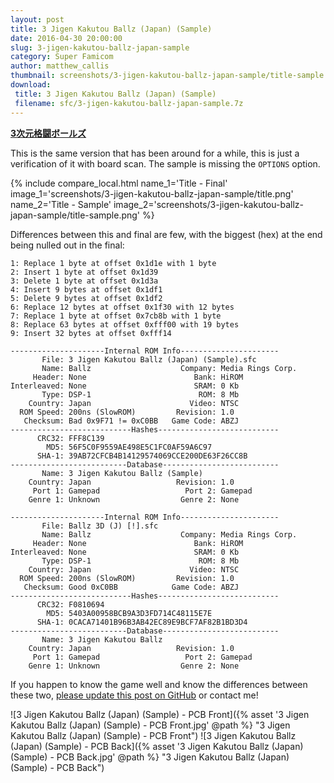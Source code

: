 ```yaml
---
layout: post
title: 3 Jigen Kakutou Ballz (Japan) (Sample)
date: 2016-04-30 20:00:00
slug: 3-jigen-kakutou-ballz-japan-sample
category: Super Famicom
author: matthew_callis
thumbnail: screenshots/3-jigen-kakutou-ballz-japan-sample/title-sample.png
download:
 title: 3 Jigen Kakutou Ballz (Japan) (Sample)
 filename: sfc/3-jigen-kakutou-ballz-japan-sample.7z
---
```


__[3次元格闘ボールズ](https://superfamicom.org/info/3-jigen-kakutou-ballz)__

This is the same version that has been around for a while, this is just a verification of it with board scan. The sample is missing the `OPTIONS` option.

{% include compare_local.html
    name_1='Title - Final'
    image_1='screenshots/3-jigen-kakutou-ballz-japan-sample/title.png'
    name_2='Title - Sample'
    image_2='screenshots/3-jigen-kakutou-ballz-japan-sample/title-sample.png'
%}

Differences between this and final are few, with the biggest (hex) at the end being nulled out in the final:

```
1: Replace 1 byte at offset 0x1d1e with 1 byte
2: Insert 1 byte at offset 0x1d39
3: Delete 1 byte at offset 0x1d3a
4: Insert 9 bytes at offset 0x1df1
5: Delete 9 bytes at offset 0x1df2
6: Replace 12 bytes at offset 0x1f30 with 12 bytes
7: Replace 1 byte at offset 0x7cb8b with 1 byte
8: Replace 63 bytes at offset 0xfff00 with 19 bytes
9: Insert 32 bytes at offset 0xfff14
```

```
---------------------Internal ROM Info----------------------
       File: 3 Jigen Kakutou Ballz (Japan) (Sample).sfc
       Name: Ballz                    Company: Media Rings Corp.
     Header: None                        Bank: HiROM
Interleaved: None                        SRAM: 0 Kb
       Type: DSP-1                        ROM: 8 Mb
    Country: Japan                      Video: NTSC
  ROM Speed: 200ns (SlowROM)         Revision: 1.0
   Checksum: Bad 0x9F71 != 0xC0BB   Game Code: ABZJ
---------------------------Hashes---------------------------
      CRC32: FFF8C139
        MD5: 56F5C0F9559AE498E5C1FC0AF59A6C97
      SHA-1: 39AB72CFCB4B14129574069CCE200DE63F26CC8B
--------------------------Database--------------------------
       Name: 3 Jigen Kakutou Ballz (Sample)
    Country: Japan                   Revision: 1.0
     Port 1: Gamepad                   Port 2: Gamepad
    Genre 1: Unknown                  Genre 2: None

---------------------Internal ROM Info----------------------
       File: Ballz 3D (J) [!].sfc
       Name: Ballz                    Company: Media Rings Corp.
     Header: None                        Bank: HiROM
Interleaved: None                        SRAM: 0 Kb
       Type: DSP-1                        ROM: 8 Mb
    Country: Japan                      Video: NTSC
  ROM Speed: 200ns (SlowROM)         Revision: 1.0
   Checksum: Good 0xC0BB            Game Code: ABZJ
---------------------------Hashes---------------------------
      CRC32: F0810694
        MD5: 5403A00958BCB9A3D3FD714C48115E7E
      SHA-1: 0CACA71401B96B3AB42EC89E9BCF7AF82B1BD3D4
--------------------------Database--------------------------
       Name: 3 Jigen Kakutou Ballz
    Country: Japan                   Revision: 1.0
     Port 1: Gamepad                   Port 2: Gamepad
    Genre 1: Unknown                  Genre 2: None
```

If you happen to know the game well and know the differences between these two, [please update this post on GitHub](https://github.com/MatthewCallis/eludevisibility.org) or contact me!

![3 Jigen Kakutou Ballz (Japan) (Sample) - PCB Front]({% asset '3 Jigen Kakutou Ballz (Japan) (Sample) - PCB Front.jpg' @path %} "3 Jigen Kakutou Ballz (Japan) (Sample) - PCB Front")
![3 Jigen Kakutou Ballz (Japan) (Sample) - PCB Back]({% asset '3 Jigen Kakutou Ballz (Japan) (Sample) - PCB Back.jpg' @path %} "3 Jigen Kakutou Ballz (Japan) (Sample) - PCB Back")

